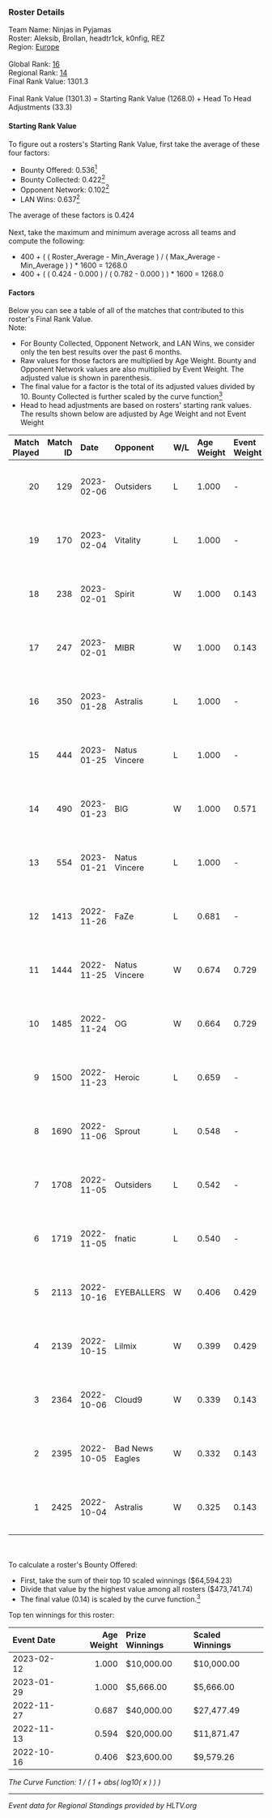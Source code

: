 ### Roster Details<br />
Team Name: Ninjas in Pyjamas<br />
Roster: Aleksib, Brollan, headtr1ck, k0nfig, REZ<br />
Region: [Europe]( ../standings_europe.md)<br />
<br />
Global Rank: [16](../standings_global.md)<br />
Regional Rank: [14]( ../standings_europe.md)<br />
Final Rank Value:  1301.3<br />
<br />
Final Rank Value (1301.3) = Starting Rank Value (1268.0) + Head To Head Adjustments (33.3)<br />

#### Starting Rank Value<br />
To figure out a rosters's Starting Rank Value, first take the average of these four factors:<br />
- Bounty Offered: 0.536[<sup>1</sup>](#table2)
- Bounty Collected: 0.422[<sup>2</sup>](#table1)
- Opponent Network: 0.102[<sup>2</sup>](#table1)
- LAN Wins: 0.637[<sup>2</sup>](#table1)

The average of these factors is 0.424<br />
<br />
Next, take the maximum and minimum average across all teams and compute the following:<br />
- 400 + ( ( Roster_Average - Min_Average ) / ( Max_Average - Min_Average ) ) * 1600 = 1268.0
- 400 + ( ( 0.424 - 0.000 ) / ( 0.782 - 0.000 ) ) * 1600 = 1268.0


#### Factors<br />
Below you can see a table of all of the matches that contributed to this roster's Final Rank Value.<br />
Note:<br />

- For Bounty Collected, Opponent Network, and LAN Wins, we consider only the ten best results over the past 6 months.
- Raw values for those factors are multiplied by Age Weight. Bounty and Opponent Network values are also multiplied by Event Weight. The adjusted value is shown in parenthesis.
- The final value for a factor is the total of its adjusted values divided by 10. Bounty Collected is further scaled by the curve function[<sup>3</sup>](#curveFunction)
- Head to head adjustments are based on rosters' starting rank values. The results shown below are adjusted by Age Weight and not Event Weight
<span id="table1"></span><br />


| Match Played | Match ID | Date       | Opponent        | W/L | Age Weight | Event Weight | Bounty Collected | Opponent Network | LAN Wins  | H2H Adj. | Roster                                    |
| -: | -: | :- | :- | :- | :- | :- | :- | :- | :- | -: | :- |
|           20 |      129 | 2023-02-06 | Outsiders       | L   | 1.000      | -            | -                | -                | -         |    -4.74 | Aleksib, Brollan, headtr1ck, k0nfig, REZ  |
|           19 |      170 | 2023-02-04 | Vitality        | L   | 1.000      | -            | -                | -                | -         |    -5.47 | Aleksib, Brollan, headtr1ck, k0nfig, REZ  |
|           18 |      238 | 2023-02-01 | Spirit          | W   | 1.000      | 0.143        | 0.211 (0.030)    | 0.350 (0.050)    | 1 (1.000) |    17.10 | Aleksib, Brollan, headtr1ck, k0nfig, REZ  |
|           17 |      247 | 2023-02-01 | MIBR            | W   | 1.000      | 0.143        | 0.089 (0.013)    | 0.586 (0.084)    | 1 (1.000) |     4.87 | Aleksib, Brollan, headtr1ck, k0nfig, REZ  |
|           16 |      350 | 2023-01-28 | Astralis        | L   | 1.000      | -            | -                | -                | -         |   -16.31 | Aleksib, Brollan, headtr1ck, maxster, REZ |
|           15 |      444 | 2023-01-25 | Natus Vincere   | L   | 1.000      | -            | -                | -                | -         |    -4.33 | Aleksib, Brollan, headtr1ck, maxster, REZ |
|           14 |      490 | 2023-01-23 | BIG             | W   | 1.000      | 0.571        | 0.124 (0.071)    | 0.520 (0.297)    | 1 (1.000) |    16.31 | Aleksib, Brollan, hampus, headtr1ck, REZ  |
|           13 |      554 | 2023-01-21 | Natus Vincere   | L   | 1.000      | -            | -                | -                | -         |    -4.07 | Aleksib, Brollan, hampus, headtr1ck, REZ  |
|           12 |     1413 | 2022-11-26 | FaZe            | L   | 0.681      | -            | -                | -                | -         |    -2.32 | Aleksib, Brollan, es3tag, hampus, REZ     |
|           11 |     1444 | 2022-11-25 | Natus Vincere   | W   | 0.674      | 0.729        | 0.358 (0.176)    | 0.372 (0.183)    | 1 (0.674) |    18.80 | Aleksib, Brollan, es3tag, hampus, REZ     |
|           10 |     1485 | 2022-11-24 | OG              | W   | 0.664      | 0.729        | 0.237 (0.115)    | 0.365 (0.177)    | 1 (0.664) |    16.05 | Aleksib, Brollan, es3tag, hampus, REZ     |
|            9 |     1500 | 2022-11-23 | Heroic          | L   | 0.659      | -            | -                | -                | -         |    -1.10 | Aleksib, Brollan, es3tag, hampus, REZ     |
|            8 |     1690 | 2022-11-06 | Sprout          | L   | 0.548      | -            | -                | -                | -         |   -11.97 | Aleksib, Brollan, es3tag, hampus, REZ     |
|            7 |     1708 | 2022-11-05 | Outsiders       | L   | 0.542      | -            | -                | -                | -         |    -2.27 | Aleksib, Brollan, es3tag, hampus, REZ     |
|            6 |     1719 | 2022-11-05 | fnatic          | L   | 0.540      | -            | -                | -                | -         |    -4.61 | Aleksib, Brollan, es3tag, hampus, REZ     |
|            5 |     2113 | 2022-10-16 | EYEBALLERS      | W   | 0.406      | 0.429        | 0.017 (0.003)    | 0.776 (0.135)    | 1 (0.406) |     1.52 | Aleksib, Brollan, es3tag, hampus, REZ     |
|            4 |     2139 | 2022-10-15 | Lilmix          | W   | 0.399      | 0.429        | 0.022 (0.004)    | 0.208 (0.036)    | 1 (0.399) |     0.58 | Aleksib, Brollan, es3tag, hampus, REZ     |
|            3 |     2364 | 2022-10-06 | Cloud9          | W   | 0.339      | 0.143        | 0.114 (0.006)    | 0.287 (0.014)    | 1 (0.339) |     5.90 | Aleksib, Brollan, es3tag, hampus, REZ     |
|            2 |     2395 | 2022-10-05 | Bad News Eagles | W   | 0.332      | 0.143        | 0.066 (0.003)    | 0.375 (0.018)    | 1 (0.332) |     3.56 | Aleksib, Brollan, es3tag, hampus, REZ     |
|            1 |     2425 | 2022-10-04 | Astralis        | W   | 0.325      | 0.143        | 0.149 (0.007)    | 0.538 (0.025)    | 1 (0.325) |     5.80 | Aleksib, Brollan, es3tag, hampus, REZ     |

<br />
<span id="table2"></span><br />
To calculate a roster's Bounty Offered:<br />

- First, take the sum of their top 10 scaled winnings ($64,594.23)
- Divide that value by the highest value among all rosters ($473,741.74)
- The final value (0.14) is scaled by the curve function.[<sup>3</sup>](#curveFunction)

Top ten winnings for this roster:<br />

| Event Date | Age Weight | Prize Winnings | Scaled Winnings |
| :- | -: | :- | :- |
| 2023-02-12 |      1.000 | $10,000.00     | $10,000.00      |
| 2023-01-29 |      1.000 | $5,666.00      | $5,666.00       |
| 2022-11-27 |      0.687 | $40,000.00     | $27,477.49      |
| 2022-11-13 |      0.594 | $20,000.00     | $11,871.47      |
| 2022-10-16 |      0.406 | $23,600.00     | $9,579.26       |


<span id="curveFunction"></span>_The Curve Function: 1 / ( 1 + abs( log10( x ) ) )_<br />

---
_Event data for Regional Standings provided by HLTV.org_<br />
